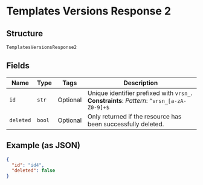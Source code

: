 
# Templates Versions Response 2

## Structure

`TemplatesVersionsResponse2`

## Fields

| Name | Type | Tags | Description |
|  --- | --- | --- | --- |
| `id` | `str` | Optional | Unique identifier prefixed with `vrsn_`.<br>**Constraints**: *Pattern*: `^vrsn_[a-zA-Z0-9]+$` |
| `deleted` | `bool` | Optional | Only returned if the resource has been successfully deleted. |

## Example (as JSON)

```json
{
  "id": "id4",
  "deleted": false
}
```

